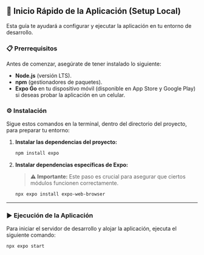 ## 🚀 Inicio Rápido de la Aplicación (Setup Local)

Esta guía te ayudará a configurar y ejecutar la aplicación en tu entorno de desarrollo.

### 📋 Prerrequisitos

Antes de comenzar, asegúrate de tener instalado lo siguiente:

* **Node.js** (versión LTS).
* **npm** (gestionadores de paquetes).
* **Expo Go** en tu dispositivo móvil (disponible en App Store y Google Play) si deseas probar la aplicación en un celular.

### ⚙️ Instalación

Sigue estos comandos en la terminal, dentro del directorio del proyecto, para preparar tu entorno:

1.  **Instalar las dependencias del proyecto:**
    ```bash
    npm install expo
    ```

3.  **Instalar dependencias específicas de Expo:**
    > **⚠️ Importante:** Este paso es crucial para asegurar que ciertos módulos funcionen correctamente.

    ```bash
    npx expo install expo-web-browser
    ```

---

### ▶️ Ejecución de la Aplicación

Para iniciar el servidor de desarrollo y alojar la aplicación, ejecuta el siguiente comando:

```bash
npx expo start
